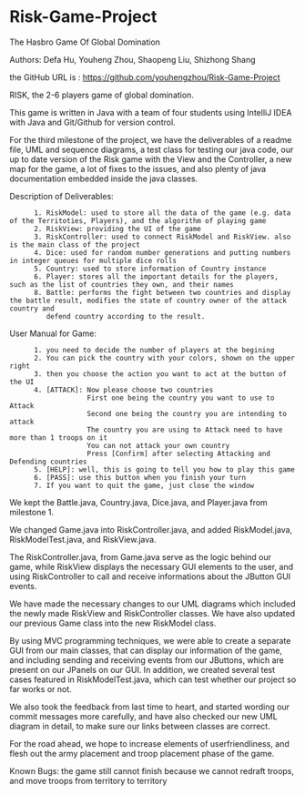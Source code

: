 # Risk-Game-Project
The Hasbro Game Of Global Domination

Authors: Defa Hu, Youheng Zhou, Shaopeng Liu, Shizhong Shang

the GitHub URL is : https://github.com/youhengzhou/Risk-Game-Project

RISK, the 2-6 players game of global domination.

This game is written in Java with a team of four students using IntelliJ IDEA with Java and Git/Github for version control.

For the third milestone of the project, we have the deliverables of a readme file, UML and sequence diagrams, a test class for testing our java code, our up to date version of the Risk game with the View and the Controller, a new map for the game, a lot of fixes to the issues, and also plenty of java documentation embedded inside the java classes.

Description of Deliverables:

          1. RiskModel: used to store all the data of the game (e.g. data of the Territoties, Players), and the algorithm of playing game
          2. RiskView: providing the UI of the game
          3. RiskController: used to connect RiskModel and RiskView. also is the main class of the project
          4. Dice: used for random number generations and putting numbers in integer queues for multiple dice rolls
          5. Country: used to store information of Country instance
          6. Player: stores all the important details for the players, such as the list of countries they own, and their names
          8. Battle: performs the fight between two countries and display the battle result, modifies the state of country owner of the attack country and
             defend country according to the result.
             
User Manual for Game:

          1. you need to decide the number of players at the begining
          2. You can pick the country with your colors, shown on the upper right
          3. then you choose the action you want to act at the button of the UI
          4. [ATTACK]: Now please choose two countries
                       First one being the country you want to use to Attack
                       Second one being the country you are intending to attack
                       The country you are using to Attack need to have more than 1 troops on it
                       You can not attack your own country 
                       Press [Confirm] after selecting Attacking and Defending countries
          5. [HELP]: well, this is going to tell you how to play this game
          6. [PASS]: use this button when you finish your turn
          7. If you want to quit the game, just close the window

We kept the Battle.java, Country.java, Dice.java, and Player.java from milestone 1.

We changed Game.java into RiskController.java, and added RiskModel.java, RiskModelTest.java, and RiskView.java.

The RiskController.java, from Game.java serve as the logic behind our game, while RiskView displays the necessary GUI elements to the user, and using RiskController to call and receive informations about the JButton GUI events.

We have made the necessary changes to our UML diagrams which included the newly made RiskView and RiskController classes. We have also updated our previous Game class into the new RiskModel class.

By using MVC programming techniques, we were able to create a separate GUI from our main classes, that can display our information of the game, and including sending and receiving events from our JButtons, which are present on our JPanels on our GUI. In addition, we created several test cases featured in RiskModelTest.java, which can test whether our project so far works or not.

We also took the feedback from last time to heart, and started wording our commit messages more carefully, and have also checked our new UML diagram in detail, to make sure our links between classes are correct.

For the road ahead, we hope to increase elements of userfriendliness, and flesh out the army placement and troop placement phase of the game.

Known Bugs:
the game still cannot finish because we cannot redraft troops, and move troops from territory to territory


